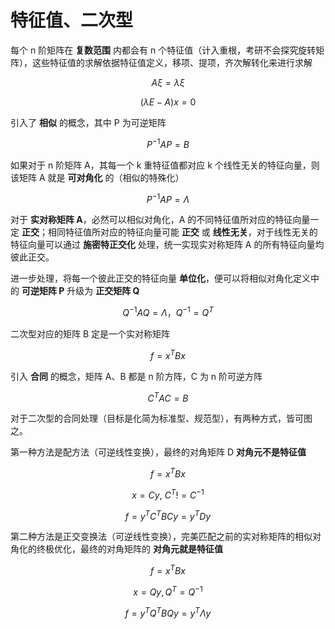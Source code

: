 # 特征值、二次型

每个 n 阶矩阵在 **复数范围** 内都会有 n 个特征值（计入重根，考研不会探究旋转矩阵），这些特征值的求解依据特征值定义，移项、提项，齐次解转化来进行求解

$$ A\xi = \lambda\xi $$

$$ (\lambda E - A)x = 0 $$

引入了 **相似** 的概念，其中 P 为可逆矩阵

$$ P^{-1}AP = B $$

如果对于 n 阶矩阵 A，其每一个 k 重特征值都对应 k 个线性无关的特征向量，则该矩阵 A 就是 **可对角化** 的（相似的特殊化）

$$ P^{-1}AP = \Lambda $$

对于 **实对称矩阵 A**，必然可以相似对角化，A 的不同特征值所对应的特征向量一定 **正交**；相同特征值所对应的特征向量可能 **正交** 或 **线性无关**，对于线性无关的特征向量可以通过 **施密特正交化** 处理，统一实现实对称矩阵 A 的所有特征向量均彼此正交。

进一步处理，将每一个彼此正交的特征向量 **单位化**，便可以将相似对角化定义中的 **可逆矩阵 P** 升级为 **正交矩阵 Q**

$$ Q^{-1}AQ = \Lambda ，Q^{-1} = Q^{T} $$

二次型对应的矩阵 B 定是一个实对称矩阵

$$ f = x^{T}Bx $$

引入 **合同** 的概念，矩阵 A、B 都是 n 阶方阵，C 为 n 阶可逆方阵  

$$ C^{T}AC = B $$

对于二次型的合同处理（目标是化简为标准型、规范型），有两种方式，皆可图之。

第一种方法是配方法（可逆线性变换），最终的对角矩阵 D **对角元不是特征值**

$$ f = x^{T}Bx $$

$$ x = Cy ,\ C^{T} != C^{-1}$$

$$ f = y^{T}C^{T}BCy = y^{T}D y $$

第二种方法是正交变换法（可逆线性变换），完美匹配之前的实对称矩阵的相似对角化的终极优化，最终的对角矩阵的 **对角元就是特征值**

$$ f = x^{T}Bx $$

$$ x = Qy , Q^{T} = Q^{-1}$$

$$ f = y^{T}Q^{T}BQy = y^{T}\Lambda y $$
